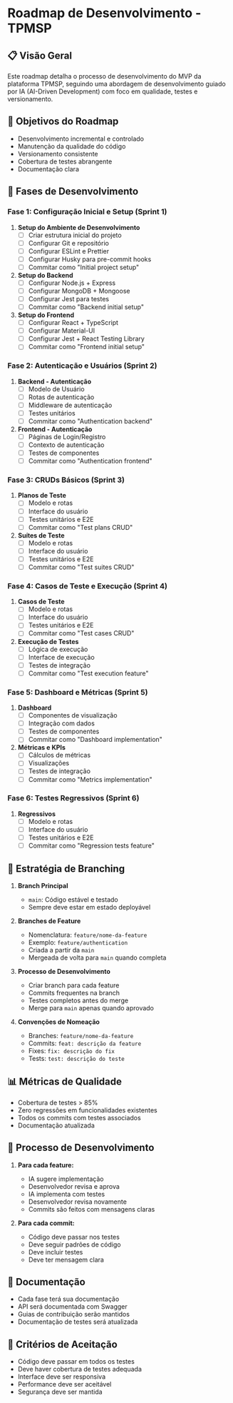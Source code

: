 # Roadmap de Desenvolvimento - TPMSP

## 📋 Visão Geral
Este roadmap detalha o processo de desenvolvimento do MVP da plataforma TPMSP, seguindo uma abordagem de desenvolvimento guiado por IA (AI-Driven Development) com foco em qualidade, testes e versionamento.

## 🎯 Objetivos do Roadmap
- Desenvolvimento incremental e controlado
- Manutenção da qualidade do código
- Versionamento consistente
- Cobertura de testes abrangente
- Documentação clara

## 🚀 Fases de Desenvolvimento

### Fase 1: Configuração Inicial e Setup (Sprint 1)
1. **Setup do Ambiente de Desenvolvimento**
   - [ ] Criar estrutura inicial do projeto
   - [ ] Configurar Git e repositório
   - [ ] Configurar ESLint e Prettier
   - [ ] Configurar Husky para pre-commit hooks
   - [ ] Commitar como "Initial project setup"

2. **Setup do Backend**
   - [ ] Configurar Node.js + Express
   - [ ] Configurar MongoDB + Mongoose
   - [ ] Configurar Jest para testes
   - [ ] Commitar como "Backend initial setup"

3. **Setup do Frontend**
   - [ ] Configurar React + TypeScript
   - [ ] Configurar Material-UI
   - [ ] Configurar Jest + React Testing Library
   - [ ] Commitar como "Frontend initial setup"

### Fase 2: Autenticação e Usuários (Sprint 2)
1. **Backend - Autenticação**
   - [ ] Modelo de Usuário
   - [ ] Rotas de autenticação
   - [ ] Middleware de autenticação
   - [ ] Testes unitários
   - [ ] Commitar como "Authentication backend"

2. **Frontend - Autenticação**
   - [ ] Páginas de Login/Registro
   - [ ] Contexto de autenticação
   - [ ] Testes de componentes
   - [ ] Commitar como "Authentication frontend"

### Fase 3: CRUDs Básicos (Sprint 3)
1. **Planos de Teste**
   - [ ] Modelo e rotas
   - [ ] Interface do usuário
   - [ ] Testes unitários e E2E
   - [ ] Commitar como "Test plans CRUD"

2. **Suítes de Teste**
   - [ ] Modelo e rotas
   - [ ] Interface do usuário
   - [ ] Testes unitários e E2E
   - [ ] Commitar como "Test suites CRUD"

### Fase 4: Casos de Teste e Execução (Sprint 4)
1. **Casos de Teste**
   - [ ] Modelo e rotas
   - [ ] Interface do usuário
   - [ ] Testes unitários e E2E
   - [ ] Commitar como "Test cases CRUD"

2. **Execução de Testes**
   - [ ] Lógica de execução
   - [ ] Interface de execução
   - [ ] Testes de integração
   - [ ] Commitar como "Test execution feature"

### Fase 5: Dashboard e Métricas (Sprint 5)
1. **Dashboard**
   - [ ] Componentes de visualização
   - [ ] Integração com dados
   - [ ] Testes de componentes
   - [ ] Commitar como "Dashboard implementation"

2. **Métricas e KPIs**
   - [ ] Cálculos de métricas
   - [ ] Visualizações
   - [ ] Testes de integração
   - [ ] Commitar como "Metrics implementation"

### Fase 6: Testes Regressivos (Sprint 6)
1. **Regressivos**
   - [ ] Modelo e rotas
   - [ ] Interface do usuário
   - [ ] Testes unitários e E2E
   - [ ] Commitar como "Regression tests feature"

## 🌳 Estratégia de Branching
1. **Branch Principal**
   - `main`: Código estável e testado
   - Sempre deve estar em estado deployável

2. **Branches de Feature**
   - Nomenclatura: `feature/nome-da-feature`
   - Exemplo: `feature/authentication`
   - Criada a partir da `main`
   - Mergeada de volta para `main` quando completa

3. **Processo de Desenvolvimento**
   - Criar branch para cada feature
   - Commits frequentes na branch
   - Testes completos antes do merge
   - Merge para `main` apenas quando aprovado

4. **Convenções de Nomeação**
   - Branches: `feature/nome-da-feature`
   - Commits: `feat: descrição da feature`
   - Fixes: `fix: descrição do fix`
   - Tests: `test: descrição do teste`

## 📊 Métricas de Qualidade
- Cobertura de testes > 85%
- Zero regressões em funcionalidades existentes
- Todos os commits com testes associados
- Documentação atualizada

## 🔄 Processo de Desenvolvimento
1. **Para cada feature:**
   - IA sugere implementação
   - Desenvolvedor revisa e aprova
   - IA implementa com testes
   - Desenvolvedor revisa novamente
   - Commits são feitos com mensagens claras

2. **Para cada commit:**
   - Código deve passar nos testes
   - Deve seguir padrões de código
   - Deve incluir testes
   - Deve ter mensagem clara

## 📝 Documentação
- Cada fase terá sua documentação
- API será documentada com Swagger
- Guias de contribuição serão mantidos
- Documentação de testes será atualizada

## 🎯 Critérios de Aceitação
- Código deve passar em todos os testes
- Deve haver cobertura de testes adequada
- Interface deve ser responsiva
- Performance deve ser aceitável
- Segurança deve ser mantida 